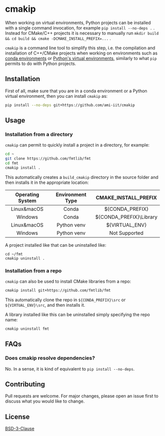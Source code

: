 # cmakip

When working on virtual environments, Python projects can be installed with a single command invocation, for example `pip install --no-deps .` . 
Instead for CMake/C++ projects it is necessary to manually run `mkdir build && cd build && cmake -DCMAKE_INSTALL_PREFIX=...` .

`cmakip` is a command line tool to simplify this step, i.e. the compilation and installation of C++/CMake projects when working on environments such as [conda environments](https://docs.conda.io/projects/conda/en/latest/user-guide/concepts/environments.html) or [Python's virtual environments](https://docs.python.org/3/library/venv.html), similarly to what `pip` permits to do with Python projects. 


## Installation

First of all, make sure that you are in a conda environment or a Python virtual environment, then you can install `cmakip` as:

~~~bash
pip install --no-deps git+https://github.com/ami-iit/cmakip
~~~

## Usage

### Installation from a directory

`cmakip` can permit to quickly install a project in a directory, for example:

~~~bash
cd ~
git clone https://github.com/fmtlib/fmt
cd fmt
cmakip install .
~~~

This automatically creates a `build_cmakip` directory in the source folder and then installs it in the appropriate location:

| Operating System |  Environment Type  |  CMAKE_INSTALL_PREFIX   |   
|:----------------:|:------------------:|:-----------------------:|
| Linux&macOS      |  Conda             | ${CONDA_PREFIX}         |
| Windows          |  Conda             | ${CONDA_PREFIX}\Library |
| Linux&macOS      |  Python venv       | ${VIRTUAL_ENV}          |
| Windows          |  Python venv       | Not Supported           |

A project installed like that can be uninstalled like:
~~~
cd ~/fmt
cmakip uninstall .
~~~

### Installation from a repo

`cmakip` can also be used to install CMake libraries from a repo:
 
~~~bash
cmakip install git+https://github.com/fmtlib/fmt
~~~

This automatically clone the repo in `${CONDA_PREFIX}\src` or `${VIRTUAL_ENV}\src`, and then installs it.

A library installed like this can be uninstalled simply specifying the repo name:

~~~bash
cmakip uninstall fmt
~~~

## FAQs

### Does cmakip resolve dependencies?

No. In a sense, it is kind of equivalent to `pip install --no-deps`.

## Contributing

Pull requests are welcome. For major changes, please open an issue first to discuss what you would like to change.


## License

[BSD-3-Clause](https://spdx.org/licenses/BSD-3-Clause.html)
